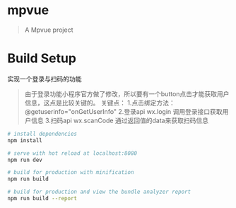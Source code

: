 # mpvue

> A Mpvue project

# Build Setup
 


 实现一个登录与扫码的功能

>由于登录功能小程序官方做了修改，所以要有一个button点击才能获取用户信息，这点是比较关键的。
	关键点：
	1.点击绑定方法：@getuserinfo="onGetUserInfo"
	2.登录api wx.login 调用登录接口获取用户信息
	3.扫码api wx.scanCode 通过返回值的data来获取扫码信息

``` bash
# install dependencies
npm install

# serve with hot reload at localhost:8080
npm run dev

# build for production with minification
npm run build

# build for production and view the bundle analyzer report
npm run build --report
```
